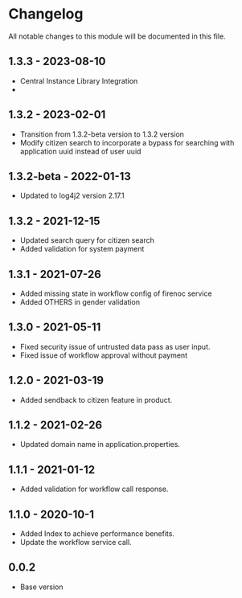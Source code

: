 

# Changelog
All notable changes to this module will be documented in this file.

## 1.3.3 - 2023-08-10

- Central Instance Library Integration
- 
## 1.3.2 - 2023-02-01

- Transition from 1.3.2-beta version to 1.3.2 version
- Modify citizen search to incorporate a bypass for searching with application uuid instead of user uuid

## 1.3.2-beta - 2022-01-13

- Updated to log4j2 version 2.17.1

## 1.3.2 - 2021-12-15

- Updated search query for citizen search
- Added validation for system payment

## 1.3.1 - 2021-07-26

- Added missing state in workflow config of firenoc service
- Added OTHERS in gender validation 

## 1.3.0 - 2021-05-11

- Fixed security issue of untrusted data pass as user input.
- Fixed issue of workflow approval without payment

## 1.2.0 - 2021-03-19

- Added sendback to citizen feature in product.

## 1.1.2 - 2021-02-26

- Updated domain name in application.properties.

## 1.1.1 - 2021-01-12

- Added validation for workflow call response.

## 1.1.0 - 2020-10-1

- Added Index to achieve performance benefits.
- Update the workflow service call.

## 0.0.2

- Base version

